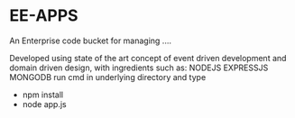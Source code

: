 # EE-APPS
An Enterprise code bucket for managing ....

Developed using state of the art concept of event driven development and domain driven design, with ingredients such as:
NODEJS
EXPRESSJS
MONGODB
run cmd in underlying directory and type

 - npm install
 - node app.js
